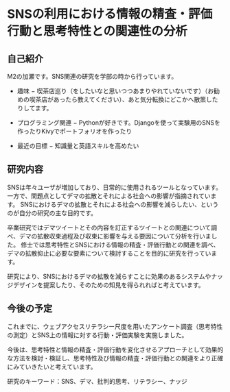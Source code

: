# SNSの利用における情報の精査・評価行動と思考特性との関連性の分析

## 自己紹介
M2の加瀬です。SNS関連の研究を学部の時から行っています。

- 趣味 − 
喫茶店巡り（をしたいなと思いつつあまりやれていないです）（お勧めの喫茶店があったら教えてください）、あと気分転換にどこかへ散策したりしてます。

- プログラミング関連 − 
Pythonが好きです。Djangoを使って実験用のSNSを作ったりKivyでポートフォリオを作ったり

- 最近の目標 − 
知識量と英語スキルを高めたい


## 研究内容
SNSは年々ユーザが増加しており、日常的に使用されるツールとなっています。一方で、問題点としてデマの拡散とそれによる社会への影響が指摘されています。
SNSにおけるデマの拡散とそれによる社会への影響を減らしたい、というのが自分の研究の主な目的です。

卒業研究ではデマツイートとその内容を訂正するツイートとの関連について調べ、デマの拡散収束過程及び収束に影響を与える要因について分析を行いました。
修士では思考特性とSNSにおける情報の精査・評価行動との関連を調べ、デマの拡散抑止に必要な要素について検討することを目的に研究を行っています。

研究により、SNSにおけるデマの拡散を減らすことに効果のあるシステムやナッジデザインを提案したり、そのための知見を得られればと考えています。


## 今後の予定
これまでに、ウェブアクセスリテラシー尺度を用いたアンケート調査（思考特性の測定）とSNS上の情報に対する行動・評価実験を実施しました。

今後は、思考特性と情報の精査・評価行動を変化させるアプローチとして効果的な方法を検討・検証し、思考特性及び情報の精査・評価行動との関連をより正確にみていきたいと考えています。

研究のキーワード：SNS、デマ、批判的思考、リテラシー、ナッジ
